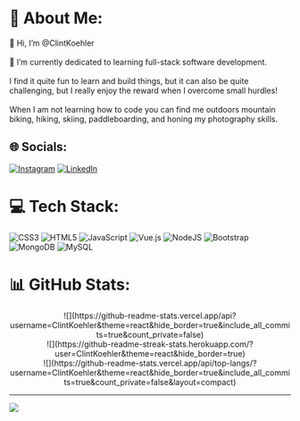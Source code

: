 # 💫 About Me:
👋 Hi, I’m @ClintKoehler<br><br>👀 I’m currently dedicated to learning full-stack software development.<br><br>
I find it quite fun to learn and build things, but it can also be quite challenging, but I really enjoy the reward when I overcome small hurdles!<br><br>
When I am not learning how to code you can find me outdoors mountain biking, hiking, skiing, paddleboarding, and honing my photography skills.


## 🌐 Socials:
[![Instagram](https://img.shields.io/badge/Instagram-%23E4405F.svg?logo=Instagram&logoColor=white)](https://www.instagram.com/clintkoehler/) [![LinkedIn](https://img.shields.io/badge/LinkedIn-%230077B5.svg?logo=linkedin&logoColor=white)](https://www.linkedin.com/in/clint-koehler/) 

# 💻 Tech Stack:
![CSS3](https://img.shields.io/badge/css3-%231572B6.svg?style=for-the-badge&logo=css3&logoColor=white) ![HTML5](https://img.shields.io/badge/html5-%23E34F26.svg?style=for-the-badge&logo=html5&logoColor=white) ![JavaScript](https://img.shields.io/badge/javascript-%23323330.svg?style=for-the-badge&logo=javascript&logoColor=%23F7DF1E) ![Vue.js](https://img.shields.io/badge/vuejs-%2335495e.svg?style=for-the-badge&logo=vuedotjs&logoColor=%234FC08D) ![NodeJS](https://img.shields.io/badge/node.js-6DA55F?style=for-the-badge&logo=node.js&logoColor=white) ![Bootstrap](https://img.shields.io/badge/bootstrap-%23563D7C.svg?style=for-the-badge&logo=bootstrap&logoColor=white) ![MongoDB](https://img.shields.io/badge/MongoDB-%234ea94b.svg?style=for-the-badge&logo=mongodb&logoColor=white) ![MySQL](https://img.shields.io/badge/mysql-%2300f.svg?style=for-the-badge&logo=mysql&logoColor=white)
# 📊 GitHub Stats:
<p align="center">
![](https://github-readme-stats.vercel.app/api?username=ClintKoehler&theme=react&hide_border=true&include_all_commits=true&count_private=false)<br/>
![](https://github-readme-streak-stats.herokuapp.com/?user=ClintKoehler&theme=react&hide_border=true)<br/>
![](https://github-readme-stats.vercel.app/api/top-langs/?username=ClintKoehler&theme=react&hide_border=true&include_all_commits=true&count_private=false&layout=compact)</p>

---
[![](https://visitcount.itsvg.in/api?id=ClintKoehler&icon=0&color=9)](https://visitcount.itsvg.in)
